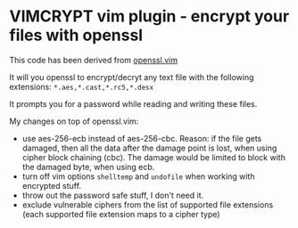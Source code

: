 # VIMCRYPT vim plugin - encrypt your files with openssl

This code has been derived from [openssl.vim](https://github.com/vim-scripts/openssl.vim/blob/master/plugin/openssl.vim)

It will you openssl to encrypt/decryt any text file with the following extensions:  ``` *.aes,*.cast,*.rc5,*.desx ```

It prompts you for a password while reading and writing these files.

My changes on top of openssl.vim:

   - use aes-256-ecb instead of aes-256-cbc. Reason: if the file gets damaged, then all the data after the damage point is lost, when using cipher block chaining (cbc). The damage would be limited to block with the damaged byte, when using ecb.
   - turn off vim options ```shelltemp``` and ```undofile``` when working with encrypted stuff.
   - throw out the password safe stuff, I don't need it.
   - exclude vulnerable ciphers from the list of supported file extensions (each supported file extension maps to a cipher type)
